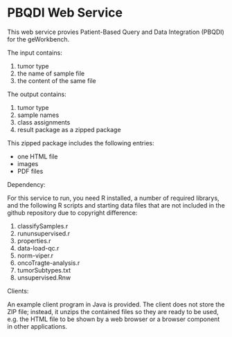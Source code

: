 # PBQDI Web Service

This web service provies Patient-Based Query and Data Integration (PBQDI) for the geWorkbench.

The input contains:
1. tumor type
1. the name of sample file
1. the content of the same file

The output contains:
1. tumor type
1. sample names
1. class assignments
1. result package as a zipped package

This zipped package includes the following entries:

  * one HTML file
  * images
  * PDF files

Dependency:

For this service to run, you need R installed, a number of required librarys, and the following R scripts and starting data files that are not included in the github repository
due to copyright difference:
1. classifySamples.r
1. rununsupervised.r
1. properties.r
1. data-load-qc.r
1. norm-viper.r
1. oncoTragte-analysis.r
1. tumorSubtypes.txt
1. unsupervised.Rnw

Clients:

An example client program in Java is provided. The client does not store the ZIP file; instead, it unzips the contained files 
so they are ready to be used, e.g. the HTML file to be shown by a web browser or a browser component in other applications.
